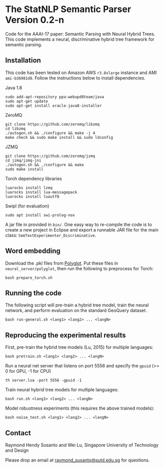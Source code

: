# The StatNLP Semantic Parser Version 0.2-n

Code for the AAAI-17 paper: Semantic Parsing with Neural Hybrid Trees. This code implements a neural, discriminative hybrid tree framework for semantic parsing.

## Installation

This code has been tested on Amazon AWS `r3.8xlarge` instance and AMI `ami-b36981d8`. Follow the instructions below to install dependencies.

Java 1.8

```
sudo add-apt-repository ppa:webupd8team/java
sudo apt-get update
sudo apt-get install oracle-java8-installer
```

ZeroMQ

```
git clone https://github.com/zeromq/libzmq
cd libzmq
./autogen.sh && ./configure && make -j 4
make check && sudo make install && sudo ldconfig
```

JZMQ

```
git clone https://github.com/zeromq/jzmq
cd jzmq/jzmq-jni
./autogen.sh && ./configure && make
sudo make install
```

Torch dependency libraries

```
luarocks install lzmq
luarocks install lua-messagepack
luarocks install luautf8
```

Swipl (for evaluation)

```
sudo apt install swi-prolog-nox
```

A jar file in provided in `bin/`. One easy way to re-compile the code is to create a new project in Eclipse and export a runnable JAR file for the main class: `SemTextExperimenter_Discriminative`.

## Word embedding

Download the .pkl files from [Polyglot]( https://sites.google.com/site/rmyeid/projects/polyglot#TOC-Download-the-Embeddings). Put these files in `neural_server/polyglot`, then run the following to preprocess for Torch:

```
bash prepare_torch.sh
```

## Running the code

The following script will pre-train a hybrid tree model, train the neural network, and perform evaluation on the standard GeoQuery dataset.

```
bash run-general.sh <lang1> <lang2> ... <langN>
```

## Reproducing the experimental results

First, pre-train the hybrid tree models (Lu, 2015) for multiple languages:

```
bash pretrain.sh <lang1> <lang2> ... <langN>
```

Run a neural net server that listens on port 5556 and specify the `gpuid` (>= 0 for GPU, -1 for CPU)

```
th server.lua -port 5556 -gpuid -1
```

Train neural hybrid tree models for multiple languages:

```
bash run.sh <lang1> <lang2> ... <langN>
```

Model robustness experiments (this requires the above trained models):

```
bash noise_test.sh <lang1> <lang2> ... <langN>
```

## Contact

Raymond Hendy Susanto and Wei Lu, Singapore University of Technology and Design

Please drop an email at raymond_susanto@sutd.edu.sg for questions.
